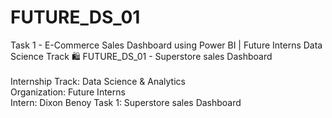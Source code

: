 # FUTURE_DS_01
Task 1 - E-Commerce Sales Dashboard using Power BI | Future Interns Data Science Track 🛍 
FUTURE_DS_01 - Superstore sales Dashboard<br>  
Internship Track: Data Science & Analytics <br>
Organization: Future Interns <br>
Intern: Dixon Benoy  Task 1: Superstore sales Dashboard
